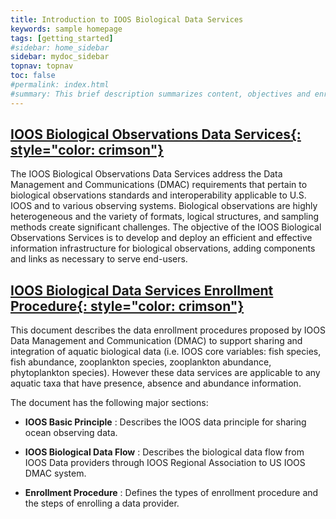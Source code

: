 ```yaml
---
title: Introduction to IOOS Biological Data Services 
keywords: sample homepage
tags: [getting_started]
#sidebar: home_sidebar
sidebar: mydoc_sidebar
topnav: topnav
toc: false
#permalink: index.html
#summary: This brief description summarizes content, objectives and enrollment process for the IOOS Biological Data Services.
---
```


<!--
* TOC
{:toc}
  -->

## [**IOOS Biological Observations Data Services**{: style="color: crimson"}](/biological-data-services-jekyll/biological-observations.html)

The IOOS Biological Observations Data Services address the Data Management and Communications (DMAC) requirements that pertain to biological observations standards and interoperability applicable to U.S. IOOS and to various observing systems. Biological observations are highly heterogeneous and the variety of formats, logical structures, and sampling methods create significant challenges. The objective of the IOOS Biological Observations Services is to develop and deploy an efficient and effective information infrastructure for biological observations, adding components and links as necessary to serve end-users.

## [**IOOS Biological Data Services Enrollment Procedure**{: style="color: crimson"}](/biological-data-services-jekyll/biological-data-procedure.html)

This document describes the data enrollment procedures proposed by IOOS Data Management and Communication (DMAC) to support sharing and integration of aquatic biological data (i.e. IOOS core variables: fish species, fish abundance, zooplankton species, zooplankton abundance, phytoplankton species). However these data services are applicable to any aquatic taxa that have presence, absence and abundance information.

The document has the following major sections:

 - **IOOS Basic Principle**
: Describes the IOOS data principle for sharing ocean observing data.

 - **IOOS Biological Data Flow**
: Describes the biological data flow from IOOS Data providers through IOOS Regional Association to US IOOS DMAC system.

 - **Enrollment Procedure**
: Defines the types of enrollment procedure and the steps of enrolling a data provider.

